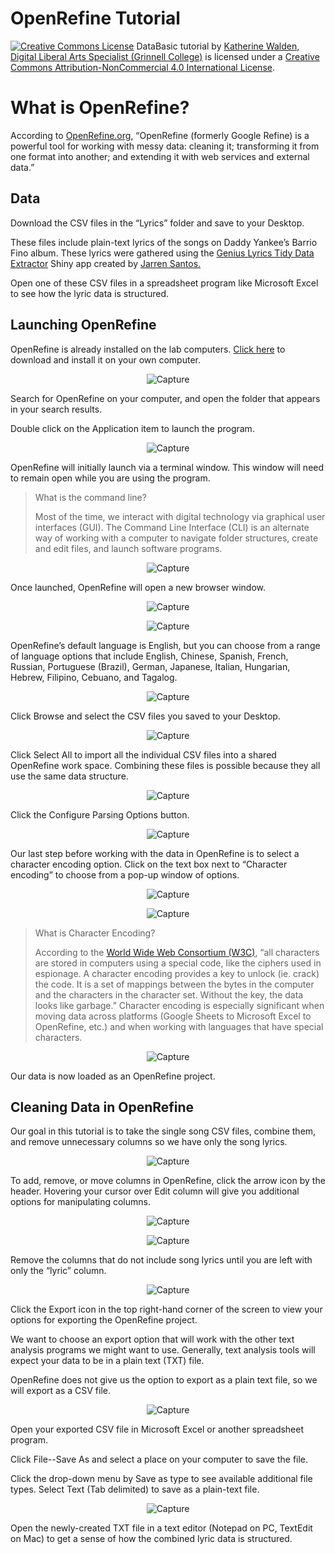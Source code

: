 # OpenRefine Tutorial

<a href="http://creativecommons.org/licenses/by-nc/4.0/" rel="license"><img style="border-width: 0;" src="https://i.creativecommons.org/l/by-nc/4.0/88x31.png" alt="Creative Commons License" /></a>
DataBasic tutorial by <a href="dlac.grinnell.edu" rel="cc:attributionURL">Katherine Walden, Digital Liberal Arts Specialist (Grinnell College)</a> is licensed under a <a href="http://creativecommons.org/licenses/by-nc/4.0/" rel="license">Creative Commons Attribution-NonCommercial 4.0 International License</a>.

# What is OpenRefine?

According to [OpenRefine.org](http://openrefine.org/), “OpenRefine (formerly Google Refine) is a powerful tool for working with messy data: cleaning it; transforming it from one format into another; and extending it with web services and external data.”

## Data

Download the CSV files in the “Lyrics” folder and save to your Desktop.

These files include plain-text lyrics of the songs on Daddy Yankee’s Barrio Fino album. These lyrics were gathered using the [Genius Lyrics Tidy Data Extractor](https://dasil-jarren.shinyapps.io/genius-app/) Shiny app created by [Jarren Santos.](https://github.com/jarrenls)

Open one of these CSV files in a spreadsheet program like Microsoft Excel to see how the lyric data is structured. 

## Launching OpenRefine

OpenRefine is already installed on the lab computers. [Click here](http://openrefine.org/) to download and install it on your own computer.

<p align="center"><img class=" size-full wp-image-53 aligncenter" src="https://github.com/kwaldenphd/DataBasic-tutorial/blob/master/screenshots/Capture_1.jpg?raw=true" alt="Capture" /></p>

Search for OpenRefine on your computer, and open the folder that appears in your search results.

Double click on the Application item to launch the program.

<p align="center"><img class=" size-full wp-image-53 aligncenter" src="https://github.com/kwaldenphd/DataBasic-tutorial/blob/master/screenshots/Capture_1.jpg?raw=true" alt="Capture" /></p>

OpenRefine will initially launch via a terminal window. This window will need to remain open while you are using the program.

<blockquote>What is the command line?

Most of the time, we interact with digital technology via graphical user interfaces (GUI). The Command Line Interface (CLI) is an alternate way of working with a computer to navigate folder structures, create and edit files, and launch software programs.</blockquote>

<p align="center"><img class=" size-full wp-image-53 aligncenter" src="https://github.com/kwaldenphd/DataBasic-tutorial/blob/master/screenshots/Capture_1.jpg?raw=true" alt="Capture" /></p>

Once launched, OpenRefine will open a new browser window.

<p align="center"><img class=" size-full wp-image-53 aligncenter" src="https://github.com/kwaldenphd/DataBasic-tutorial/blob/master/screenshots/Capture_1.jpg?raw=true" alt="Capture" /></p>

<p align="center"><img class=" size-full wp-image-53 aligncenter" src="https://github.com/kwaldenphd/DataBasic-tutorial/blob/master/screenshots/Capture_1.jpg?raw=true" alt="Capture" /></p>

OpenRefine’s default language is English, but you can choose from a range of language options that include English, Chinese, Spanish, French, Russian, Portuguese (Brazil), German, Japanese, Italian, Hungarian, Hebrew, Filipino, Cebuano, and Tagalog.

<p align="center"><img class=" size-full wp-image-53 aligncenter" src="https://github.com/kwaldenphd/DataBasic-tutorial/blob/master/screenshots/Capture_1.jpg?raw=true" alt="Capture" /></p>

Click Browse and select the CSV files you saved to your Desktop. 

<p align="center"><img class=" size-full wp-image-53 aligncenter" src="https://github.com/kwaldenphd/DataBasic-tutorial/blob/master/screenshots/Capture_1.jpg?raw=true" alt="Capture" /></p>

Click Select All to import all the individual CSV files into a shared OpenRefine work space. Combining these files is possible because they all use the same data structure.

<p align="center"><img class=" size-full wp-image-53 aligncenter" src="https://github.com/kwaldenphd/DataBasic-tutorial/blob/master/screenshots/Capture_1.jpg?raw=true" alt="Capture" /></p>

Click the Configure Parsing Options button.

<p align="center"><img class=" size-full wp-image-53 aligncenter" src="https://github.com/kwaldenphd/DataBasic-tutorial/blob/master/screenshots/Capture_1.jpg?raw=true" alt="Capture" /></p>

Our last step before working with the data in OpenRefine is to select a character encoding option. Click on the text box next to “Character encoding” to choose from a pop-up window of options.

<p align="center"><img class=" size-full wp-image-53 aligncenter" src="https://github.com/kwaldenphd/DataBasic-tutorial/blob/master/screenshots/Capture_1.jpg?raw=true" alt="Capture" /></p>

<p align="center"><img class=" size-full wp-image-53 aligncenter" src="https://github.com/kwaldenphd/DataBasic-tutorial/blob/master/screenshots/Capture_1.jpg?raw=true" alt="Capture" /></p>

<blockquote>What is Character Encoding? 

According to the [World Wide Web Consortium (W3C)](https://www.w3.org/International/questions/qa-what-is-encoding), “all characters are stored in computers using a special code, like the ciphers used in espionage. A character encoding provides a key to unlock (ie. crack) the code. It is a set of mappings between the bytes in the computer and the characters in the character set. Without the key, the data looks like garbage.” Character encoding is especially significant when moving data across platforms (Google Sheets to Microsoft Excel to OpenRefine, etc.) and when working with languages that have special characters. </blockquote>

<p align="center"><img class=" size-full wp-image-53 aligncenter" src="https://github.com/kwaldenphd/DataBasic-tutorial/blob/master/screenshots/Capture_1.jpg?raw=true" alt="Capture" /></p>

Our data is now loaded as an OpenRefine project.

## Cleaning Data in OpenRefine

Our goal in this tutorial is to take the single song CSV files, combine them, and remove unnecessary columns so we have only the song lyrics. 

<p align="center"><img class=" size-full wp-image-53 aligncenter" src="https://github.com/kwaldenphd/DataBasic-tutorial/blob/master/screenshots/Capture_1.jpg?raw=true" alt="Capture" /></p>

To add, remove, or move columns in OpenRefine, click the arrow icon by the header. Hovering your cursor over Edit column will give you additional options for manipulating columns.

<p align="center"><img class=" size-full wp-image-53 aligncenter" src="https://github.com/kwaldenphd/DataBasic-tutorial/blob/master/screenshots/Capture_1.jpg?raw=true" alt="Capture" /></p>

<p align="center"><img class=" size-full wp-image-53 aligncenter" src="https://github.com/kwaldenphd/DataBasic-tutorial/blob/master/screenshots/Capture_1.jpg?raw=true" alt="Capture" /></p>

Remove the columns that do not include song lyrics until you are left with only the “lyric” column.

<p align="center"><img class=" size-full wp-image-53 aligncenter" src="https://github.com/kwaldenphd/DataBasic-tutorial/blob/master/screenshots/Capture_1.jpg?raw=true" alt="Capture" /></p>

Click the Export icon in the top right-hand corner of the screen to view your options for exporting the OpenRefine project.

We want to choose an export option that will work with the other text analysis programs we might want to use. Generally, text analysis tools will expect your data to be in a plain text (TXT) file. 

OpenRefine does not give us the option to export as a plain text file, so we will export as a CSV file.

<p align="center"><img class=" size-full wp-image-53 aligncenter" src="https://github.com/kwaldenphd/DataBasic-tutorial/blob/master/screenshots/Capture_1.jpg?raw=true" alt="Capture" /></p>

Open your exported CSV file in Microsoft Excel or another spreadsheet program. 

Click File--Save As and select a place on your computer to save the file. 

Click the drop-down menu by Save as type to see available additional file types. Select Text (Tab delimited) to save as a plain-text file.

<p align="center"><img class=" size-full wp-image-53 aligncenter" src="https://github.com/kwaldenphd/DataBasic-tutorial/blob/master/screenshots/Capture_1.jpg?raw=true" alt="Capture" /></p>

Open the newly-created TXT file in a text editor (Notepad on PC, TextEdit on Mac) to get a sense of how the combined lyric data is structured. 

